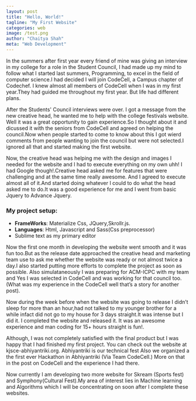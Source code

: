 ```yaml
---
layout: post
title: "Hello, World!"
tagline: "My First Website"
categories: web
image: /test.png
author: "Chaitya Shah"
meta: "Web Development"
---
```



In the summers after first year every friend of mine was giving an interview in my college for a role in the Student Council, I had made up my mind to follow what I started last summers, Programming,  to excel in the field of computer science.I had decided I will join CodeCell, a Campus chapter of Codechef. I knew almost all members of CodeCell when I was in my first year.They had guided me throughout my first year. But life had different plans.

After the Students' Council interviews were over. I got a message from the new creative head, he wanted me to help with the college festivals website. Well it was a great opportunity to gain experience.So I thought about it and dicussed it with the seniors from CodeCell and agreed on helping the council.Now when people started to come to know about this I got wierd comments from people wanting to join the council but were not selected.I ignored all that and started making the first website.

Now, the creative head was helping me with the design and images I needed for the website and I had to execute everything on my own uhh! I had Google though!.Creative head asked me for features that were challenging and at the same time really awesome. And I agreed to execute almost all of it.And started doing whatever I could to do what the head asked me to do.It was a good experience for me and I went from basic Jquery to Advance Jquery.


### My project setup:
- **FrameWorks**: Materialize Css, JQuery,Skrollr.js.
- **Languages**: Html, Javascript and Sass(Css preprocessor)
- Sublime text as my primary editor

Now the first one month in developing the website went smooth and it was fun too.But as the release date approached the creative head and marketing team use to ask me whether the website was ready or not almost twice a day.I also started putting more efforts to complete the project as soon as possible. Also simulataneously I was preparing for ACM-ICPC with my team and Yes I was selected in CodeCell and was working for that council too.(What was my experience in the CodeCell well that’s a story for another post).

Now during the week before when the website was going to release I didn’t sleep for more than an hour,had not talked to my younger brother for a while infact did not go to my house for 3 days straight.It was intense but I did it. I completed the website and released it. It was an awesome experience and man coding for 15+ hours straight is fun!.

Although, I was not completely satisfied with the final product but I was happy that I had finished my first project. You can check out the website at kjsce-abhiyantriki.org. Abhiyantriki is our technical fest Also we organized a the first ever Hackathon in Abhiyantriki (Via Team CodeCell.) More on that in the post on CodeCell and the experience I had there.

Now currently I am developing two more website for Skream (Sports fest) and Symphony(Cultural Fest).My area of interest lies in Machine learning and Algorithms which I will be concentrating on soon after I complete these websites.
